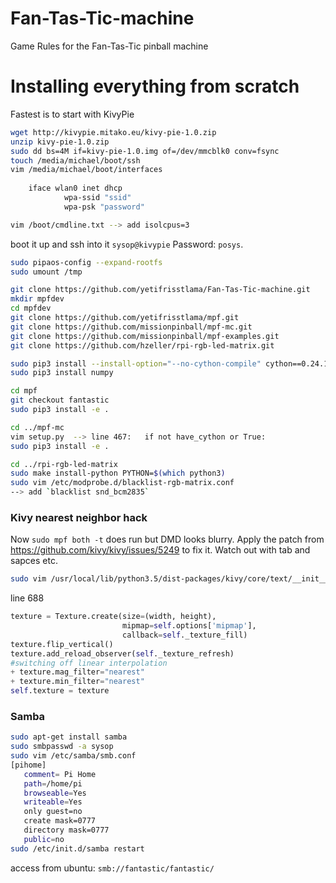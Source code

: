 # Fan-Tas-Tic-machine
Game Rules for the Fan-Tas-Tic pinball machine

# Installing everything from scratch

Fastest is to start with KivyPie

```bash
wget http://kivypie.mitako.eu/kivy-pie-1.0.zip
unzip kivy-pie-1.0.zip
sudo dd bs=4M if=kivy-pie-1.0.img of=/dev/mmcblk0 conv=fsync
touch /media/michael/boot/ssh
vim /media/michael/boot/interfaces
	
	iface wlan0 inet dhcp
	        wpa-ssid "ssid"
	        wpa-psk "password"

vim /boot/cmdline.txt --> add isolcpus=3
```

boot it up and ssh into it `sysop@kivypie` Password: `posys`.

```bash
sudo pipaos-config --expand-rootfs
sudo umount /tmp

git clone https://github.com/yetifrisstlama/Fan-Tas-Tic-machine.git
mkdir mpfdev
cd mpfdev
git clone https://github.com/yetifrisstlama/mpf.git
git clone https://github.com/missionpinball/mpf-mc.git
git clone https://github.com/missionpinball/mpf-examples.git
git clone https://github.com/hzeller/rpi-rgb-led-matrix.git

sudo pip3 install --install-option="--no-cython-compile" cython==0.24.1
sudo pip3 install numpy

cd mpf
git checkout fantastic
sudo pip3 install -e .

cd ../mpf-mc
vim setup.py  --> line 467:   if not have_cython or True:
sudo pip3 install -e .

cd ../rpi-rgb-led-matrix
sudo make install-python PYTHON=$(which python3)
sudo vim /etc/modprobe.d/blacklist-rgb-matrix.conf
--> add `blacklist snd_bcm2835`
```
 

### Kivy nearest neighbor hack

Now `sudo mpf both -t` does run but DMD looks blurry. Apply the patch from
https://github.com/kivy/kivy/issues/5249 to fix it. Watch out with tab and sapces etc.

```bash
sudo vim /usr/local/lib/python3.5/dist-packages/kivy/core/text/__init__.py
```

line 688

```python
texture = Texture.create(size=(width, height),
                         mipmap=self.options['mipmap'],
                         callback=self._texture_fill)
texture.flip_vertical()
texture.add_reload_observer(self._texture_refresh)
#switching off linear interpolation
+ texture.mag_filter="nearest"
+ texture.min_filter="nearest"
self.texture = texture
```

### Samba

```bash
sudo apt-get install samba
sudo smbpasswd -a sysop
sudo vim /etc/samba/smb.conf
[pihome]
   comment= Pi Home
   path=/home/pi
   browseable=Yes
   writeable=Yes
   only guest=no
   create mask=0777
   directory mask=0777
   public=no
sudo /etc/init.d/samba restart
```
access from ubuntu: `smb://fantastic/fantastic/`
